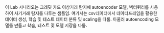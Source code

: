 이 Lab 시나리오는 크레딧 카드 이상거래 탐지에 autoencoder 모델, 벡터쿼리를 사용하여 사기거래 탐지를 다루는 샘플임.
여기서는 csv데이터에서 데이터프레임을 활용한 데이터 생성, 학습 및 테스트 데이터 분류 및 scaling을 다룸.
아울러 autoencoding 모델를 만들고 학습, 테스트 및 모델 저장을 다룸.
